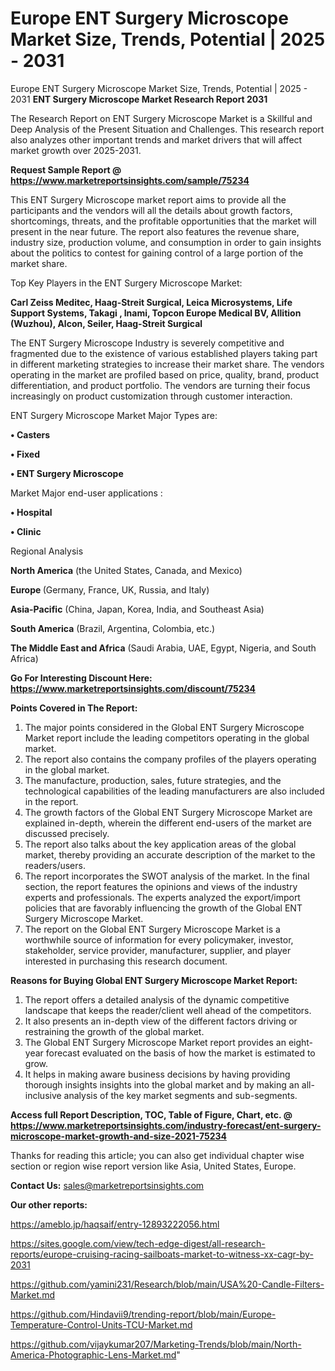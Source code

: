 # Europe ENT Surgery Microscope Market Size, Trends, Potential | 2025 - 2031
 Europe ENT Surgery Microscope Market Size, Trends, Potential | 2025 - 2031
<strong>ENT Surgery Microscope Market Research Report 2031</strong>

The Research Report on ENT Surgery Microscope Market is a Skillful and Deep Analysis of the Present Situation and Challenges. This research report also analyzes other important trends and market drivers that will affect market growth over 2025-2031.

<strong>Request Sample Report @ <a href=https://www.marketreportsinsights.com/sample/75234>https://www.marketreportsinsights.com/sample/75234</a></strong>

This ENT Surgery Microscope market report aims to provide all the participants and the vendors will all the details about growth factors, shortcomings, threats, and the profitable opportunities that the market will present in the near future. The report also features the revenue share, industry size, production volume, and consumption in order to gain insights about the politics to contest for gaining control of a large portion of the market share.

Top Key Players in the ENT Surgery Microscope Market:

<strong>Carl Zeiss Meditec, Haag-Streit Surgical, Leica Microsystems, Life Support Systems, Takagi , Inami, Topcon Europe Medical BV, Allition (Wuzhou), Alcon, Seiler, Haag-Streit Surgical</strong>

The ENT Surgery Microscope Industry is severely competitive and fragmented due to the existence of various established players taking part in different marketing strategies to increase their market share. The vendors operating in the market are profiled based on price, quality, brand, product differentiation, and product portfolio. The vendors are turning their focus increasingly on product customization through customer interaction.

ENT Surgery Microscope Market Major Types are:

<strong>• Casters

• Fixed

• ENT Surgery Microscope</strong>

Market Major end-user applications :

<strong>• Hospital

• Clinic</strong>

Regional Analysis

</u><strong><b>North America</b></strong> (the United States, Canada, and Mexico)

<strong><b>Europe </b></strong>(Germany, France, UK, Russia, and Italy)

<strong><b>Asia-Pacific</b></strong> (China, Japan, Korea, India, and Southeast Asia)

<strong><b>South America</b></strong> (Brazil, Argentina, Colombia, etc.)

<strong><b>The Middle East and Africa</b></strong> (Saudi Arabia, UAE, Egypt, Nigeria, and South Africa)

<strong>Go For Interesting Discount Here: <a href=https://www.marketreportsinsights.com/discount/75234>https://www.marketreportsinsights.com/discount/75234</a></strong>

<strong>Points Covered in The Report:</strong>
<ol>
  <li>The major points considered in the Global ENT Surgery Microscope Market report include the leading competitors operating in the global market.</li>
  <li>The report also contains the company profiles of the players operating in the global market.</li>
  <li>The manufacture, production, sales, future strategies, and the technological capabilities of the leading manufacturers are also included in the report.</li>
  <li>The growth factors of the Global ENT Surgery Microscope Market are explained in-depth, wherein the different end-users of the market are discussed precisely.</li>
  <li>The report also talks about the key application areas of the global market, thereby providing an accurate description of the market to the readers/users.</li>
  <li>The report incorporates the SWOT analysis of the market. In the final section, the report features the opinions and views of the industry experts and professionals. The experts analyzed the export/import policies that are favorably influencing the growth of the Global ENT Surgery Microscope Market.</li>
  <li>The report on the Global ENT Surgery Microscope Market is a worthwhile source of information for every policymaker, investor, stakeholder, service provider, manufacturer, supplier, and player interested in purchasing this research document.</li>
</ol>
<strong>Reasons for Buying Global ENT Surgery Microscope Market Report:</strong>

<ol>
  <li>The report offers a detailed analysis of the dynamic competitive landscape that keeps the reader/client well ahead of the competitors.</li>
  <li>It also presents an in-depth view of the different factors driving or restraining the growth of the global market.</li>
  <li>The Global ENT Surgery Microscope Market report provides an eight-year forecast evaluated on the basis of how the market is estimated to grow.</li>
  <li>It helps in making aware business decisions by having providing thorough insights insights into the global market and by making an all-inclusive analysis of the key market segments and sub-segments.</li>
</ol>
<strong>Access full Report Description, TOC, Table of Figure, Chart, etc. @ <a href=https://www.marketreportsinsights.com/industry-forecast/ent-surgery-microscope-market-growth-and-size-2021-75234>https://www.marketreportsinsights.com/industry-forecast/ent-surgery-microscope-market-growth-and-size-2021-75234</a></strong>


Thanks for reading this article; you can also get individual chapter wise section or region wise report version like Asia, United States, Europe.

<strong>Contact Us:</strong>
sales@marketreportsinsights.com

<strong>Our other reports:</strong>

<a href=https://ameblo.jp/haqsaif/entry-12893222056.html>https://ameblo.jp/haqsaif/entry-12893222056.html</a>

<a href=https://sites.google.com/view/tech-edge-digest/all-research-reports/europe-cruising-racing-sailboats-market-to-witness-xx-cagr-by-2031>https://sites.google.com/view/tech-edge-digest/all-research-reports/europe-cruising-racing-sailboats-market-to-witness-xx-cagr-by-2031</a>

<a href=https://github.com/yamini231/Research/blob/main/USA%20-Candle-Filters-Market.md>https://github.com/yamini231/Research/blob/main/USA%20-Candle-Filters-Market.md</a>

<a href=https://github.com/Hindavii9/trending-report/blob/main/Europe-Temperature-Control-Units-TCU-Market.md>https://github.com/Hindavii9/trending-report/blob/main/Europe-Temperature-Control-Units-TCU-Market.md</a>

<a href=https://github.com/vijaykumar207/Marketing-Trends/blob/main/North-America-Photographic-Lens-Market.md>https://github.com/vijaykumar207/Marketing-Trends/blob/main/North-America-Photographic-Lens-Market.md</a>"
